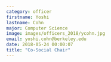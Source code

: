 ```yaml
---
category: officer
firstname: Yoshi
lastname: Cohn
major: Computer Science
image: images/officers_2018/ycohn.jpg
email: yoshi.cohn@berkeley.edu
date: 2018-05-24 00:00:07
title: "Co-Social Chair"
---
```

